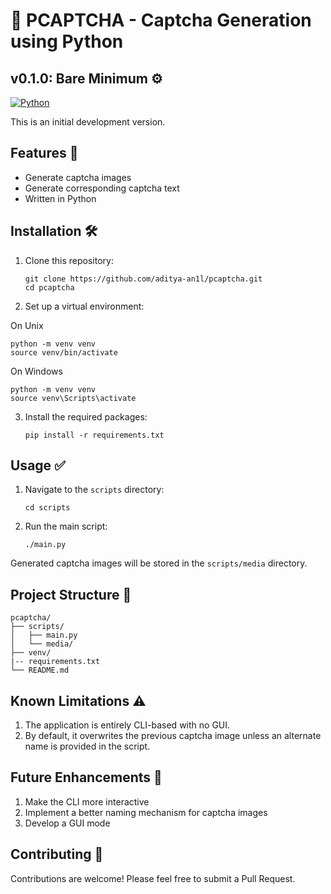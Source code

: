 # 🔐 PCAPTCHA - Captcha Generation using Python

## v0.1.0: Bare Minimum ⚙️ 
[![Python](https://img.shields.io/badge/Python-3.7%2B-blue)](https://www.python.org/downloads/)

This is an initial development version.

## Features 🚀

- Generate captcha images
- Generate corresponding captcha text
- Written in Python

## Installation 🛠️

1. Clone this repository:
   ```
   git clone https://github.com/aditya-an1l/pcaptcha.git
   cd pcaptcha
   ```

2. Set up a virtual environment:

On Unix
   ```
   python -m venv venv
   source venv/bin/activate 
   ```
On Windows
   ```
   python -m venv venv
   source venv\Scripts\activate
   ```
3. Install the required packages:
   ```
   pip install -r requirements.txt
   ```

## Usage ✅

1. Navigate to the `scripts` directory:
   ```
   cd scripts
   ```

2. Run the main script:
   ```
   ./main.py
   ```

Generated captcha images will be stored in the `scripts/media` directory.

## Project Structure 📁

```
pcaptcha/
├── scripts/
│   ├── main.py
│   └── media/
├── venv/
|-- requirements.txt
└── README.md
```

## Known Limitations ⚠️

1. The application is entirely CLI-based with no GUI.
2. By default, it overwrites the previous captcha image unless an alternate name is provided in the script.

## Future Enhancements 🔮

1. Make the CLI more interactive
2. Implement a better naming mechanism for captcha images
3. Develop a GUI mode

## Contributing 🤝

Contributions are welcome! Please feel free to submit a Pull Request.

